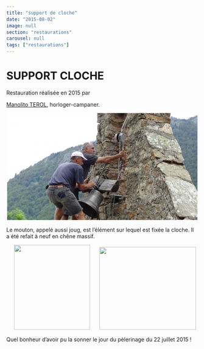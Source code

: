 ```yaml
---
title: "support de cloche"
date: "2015-08-02"
image: null
section: "restaurations"
carousel: null
tags: ["restaurations"]
---
```


# SUPPORT CLOCHE

Restauration réalisée en 2015 par

<a href="http://www.terol-horloger.com/ref2/igmd7ohp74/Remplacement-Support-de-cloche-St-Guilhem-De-Combret-66">
Manolito TEROL</a>, horloger-campaner.

<img
  alt
  src="/images/dsc02834-jpg.jpg"
  style="
    width: 500px;
    height: 281px;
    margin-right: 2px;
    margin-left: 2px;
  "
/>

Le mouton, appelé aussi joug, est l’élément sur lequel est fixée la cloche. Il a été refait à neuf en chêne massif.

<img
  alt
  src="screenshot138.bmp"
  style="
    width: 200px;
    height: 223px;
    margin-right: 20px;
    margin-left: 20px;
  "
/>
<img
  alt
  src="screenshot141.bmp"
  style="width: 254px; height: 217px"
/>

Quel bonheur d’avoir pu la sonner le jour du pèlerinage du 22 juillet 2015 !
